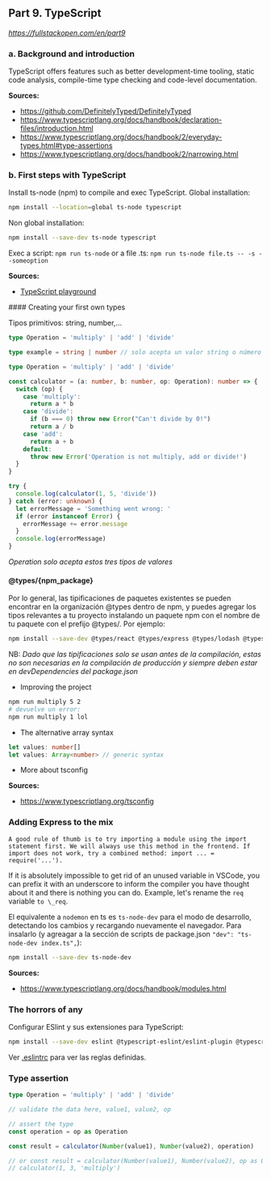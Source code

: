 ## Part 9. TypeScript

_https://fullstackopen.com/en/part9_

### a. Background and introduction

TypeScript offers features such as better development-time tooling, static code analysis, compile-time type checking and code-level documentation.

**Sources:**

- https://github.com/DefinitelyTyped/DefinitelyTyped
- https://www.typescriptlang.org/docs/handbook/declaration-files/introduction.html
- https://www.typescriptlang.org/docs/handbook/2/everyday-types.html#type-assertions
- https://www.typescriptlang.org/docs/handbook/2/narrowing.html

### b. First steps with TypeScript

Install ts-node (npm) to compile and exec TypeScript. Global installation:

```sh
npm install --location=global ts-node typescript
```

Non global installation:

```sh
npm install --save-dev ts-node typescript
```

Exec a script: `npm run ts-node` or a file .ts: `npm run ts-node file.ts -- -s --someoption`

**Sources:**

- [TypeScript playground](https://typescriptlang.org/play)

#### Creating your first own types

Tipos primitivos: string, number,...

```ts
type Operation = 'multiply' | 'add' | 'divide'

type example = string | number // solo acepta un valor string o número

type Operation = 'multiply' | 'add' | 'divide'

const calculator = (a: number, b: number, op: Operation): number => {
  switch (op) {
    case 'multiply':
      return a * b
    case 'divide':
      if (b === 0) throw new Error("Can't divide by 0!")
      return a / b
    case 'add':
      return a + b
    default:
      throw new Error('Operation is not multiply, add or divide!')
  }
}

try {
  console.log(calculator(1, 5, 'divide'))
} catch (error: unknown) {
  let errorMessage = 'Something went wrong: '
  if (error instanceof Error) {
    errorMessage += error.message
  }
  console.log(errorMessage)
}
```

_Operation solo acepta estos tres tipos de valores_

#### @types/{npm_package}

Por lo general, las tipificaciones de paquetes existentes se pueden encontrar en la organización @types dentro de npm, y puedes agregar los tipos relevantes a tu proyecto instalando un paquete npm con el nombre de tu paquete con el prefijo @types/. Por ejemplo:

```sh
npm install --save-dev @types/react @types/express @types/lodash @types/jest @types/mongoose
```

NB: _Dado que las tipificaciones solo se usan antes de la compilación, estas no son necesarias en la compilación de producción y siempre deben estar en devDependencies del package.json_

- Improving the project

```sh
npm run multiply 5 2
# devuelve un error:
npm run multiply 1 lol
```

- The alternative array syntax

```ts
let values: number[]
let values: Array<number> // generic syntax
```

- More about tsconfig

**Sources:**

- https://www.typescriptlang.org/tsconfig

### Adding Express to the mix

    A good rule of thumb is to try importing a module using the import statement first. We will always use this method in the frontend. If import does not work, try a combined method: import ... = require('...').

If it is absolutely impossible to get rid of an unused variable in VSCode, you can prefix it with an underscore to inform the compiler you have thought about it and there is nothing you can do. Example, let's rename the `req` variable `to \_req`.

El equivalente a `nodemon` en ts es `ts-node-dev` para el modo de desarrollo, detectando los cambios y recargando nuevamente el navegador. Para insalarlo (y agreagar a la sección de scripts de package.json `"dev": "ts-node-dev index.ts",`):

```sh
npm install --save-dev ts-node-dev
```

**Sources:**

- https://www.typescriptlang.org/docs/handbook/modules.html

### The horrors of any

Configurar ESlint y sus extensiones para TypeScript:

```sh
npm install --save-dev eslint @typescript-eslint/eslint-plugin @typescript-eslint/parser
```

Ver [.eslintrc](.eslintrc) para ver las reglas definidas.

### Type assertion

```ts
type Operation = 'multiply' | 'add' | 'divide'

// validate the data here, value1, value2, op

// assert the type
const operation = op as Operation

const result = calculator(Number(value1), Number(value2), operation)

// or const result = calculator(Number(value1), Number(value2), op as Operation);
// calculator(1, 3, 'multiply')
```
